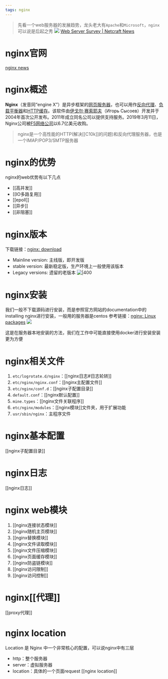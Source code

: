 ```yaml
---
tags: nginx
---
```

> 先看一个web服务器的发展趋势，龙头老大有`Apache`和`Microsoft`，`nginx`可以说是后起之秀
![](https://cdn.jsdelivr.net/gh/lijing-2008/PicGo/img/20220110195500.png)
[Web Server Survey | Netcraft News](https://news.netcraft.com/archives/category/web-server-survey/)

# nginx官网
[nginx news](https://nginx.org/)

# nginx概述
**Nginx**（发音同“engine X”）是异步框架的[网页服务器](https://www.wanweibaike.net/wiki-%E7%B6%B2%E9%A0%81%E4%BC%BA%E6%9C%8D%E5%99%A8 "网页服务器")，也可以用作[反向代理](https://www.wanweibaike.net/wiki-%E5%8F%8D%E5%90%91%E4%BB%A3%E7%90%86 "反向代理")、[负载平衡器](https://www.wanweibaike.net/wiki-%E8%B4%9F%E8%BD%BD%E5%9D%87%E8%A1%A1 "负载均衡")和[HTTP缓存](https://www.wanweibaike.net/wiki-HTTP%E7%BC%93%E5%AD%98 "HTTP缓存")。该软件由[伊戈尔·赛索耶夫](https://www.wanweibaike.net/wiki-%E4%BC%8A%E6%88%88%E7%88%BE%C2%B7%E8%B3%BD%E7%B4%A2%E8%80%B6%E5%A4%AB "伊戈尔·赛索耶夫")（Игорь Сысоев）开发并于2004年首次公开发布。2011年成立同名公司以提供支持服务。2019年3月11日，Nginx公司被[F5网络公司](https://www.wanweibaike.net/wiki-F5%E7%BD%91%E7%BB%9C%E5%85%AC%E5%8F%B8 "F5网络公司")以6.7亿美元收购。

>nginx是一个高性能的HTTP(解决[[C10k]]的问题)和反向代理服务器，也是一个IMAP/POP3/SMTP服务器


# nginx的优势
nginx的web优势有以下几点
- [[高并发]]
- [[IO多路复用]]
- [[epoll]]
- [[异步]]
- [[非阻塞]]

# nginx版本
下载链接：[nginx: download](https://nginx.org/en/download.html)
- Mainline version: 主线版，即开发版
- stable version: 最新稳定版，生产环境上一般使用该版本
- Legacy versions: 遗留的老版本
![|400](https://cdn.jsdelivr.net/gh/lijing-2008/PicGo/img/20220110201548.png)

# nginx安装
我们一般不下载源码进行安装，而是参照官方网站的documentation中的installing nginx进行安装，一般用的服务器是centos
参考链接：[nginx: Linux packages](https://nginx.org/en/linux_packages.html#RHEL-CentOS)
![](https://cdn.jsdelivr.net/gh/lijing-2008/PicGo/img/20220110203333.png)

这是在服务器本地安装的方法，我们在工作中可能直接使用docker进行安装安装更为方便

# nginx相关文件
1. `etc/logrotate.d/nginx`：[[nginx日志#日志轮转]]
2. `etc/nginx/nginx.conf`：[[nginx主配置文件]]
3. `etc/nginx/conf.d`：[[nginx子配置目录]]
4. `default.conf`：[[nginx默认配置]]
5. `mine.types`：[[nginx文件关联程序]]
6. `etc/nginx/modules`：[[nginx模块]]文件夹，用于扩展功能
7. `usr/sbin/nginx`：主程序文件

# nginx基本配置
[[nginx子配置目录]]

# nginx日志
[[nginx日志]]

# nginx web模块
1. [[nginx连接状态模块]]
2. [[nginx随机主页模块]]
3. [[nginx替换模块]]
4. [[nginx文件读取模块]]
5. [[nginx文件压缩模块]]
6. [[nginx页面缓存模块]]
7. [[nginx防盗链模块]]
8. [[nginx访问限制]]
9. [[nginx访问控制]]

# nginx[[代理]]

[[proxy代理]]

# nginx location
Location 是 Nginx 中一个非常核心的配置，可以说nginx中有三层
- http：整个服务器
- server：虚拟服务器
- location：具体的一个页面request
[[nginx location]]